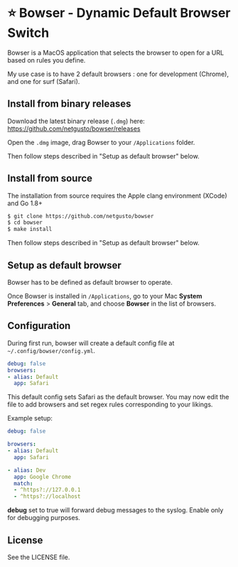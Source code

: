 # ⭐ Bowser - Dynamic Default Browser Switch

Bowser is a MacOS application that selects the browser to open for a URL based on rules you define.

My use case is to have 2 default browsers : one for development (Chrome), and one for surf (Safari).

## Install from binary releases

Download the latest binary release (`.dmg`) here: https://github.com/netgusto/bowser/releases

Open the `.dmg` image, drag Bowser to your `/Applications` folder.

Then follow steps described in "Setup as default browser" below.

## Install from source

The installation from source requires the Apple clang environment (XCode) and Go 1.8+

```sh
$ git clone https://github.com/netgusto/bowser
$ cd bowser
$ make install
```

Then follow steps described in "Setup as default browser" below.

## Setup as default browser

Bowser has to be defined as default browser to operate.

Once Bowser is installed in `/Applications`, go to your Mac **System Preferences** > **General** tab, and choose **Bowser** in the list of browsers.

## Configuration

During first run, bowser will create a default config file at `~/.config/bowser/config.yml`.

```yml
debug: false
browsers:
- alias: Default
  app: Safari
```

This default config sets Safari as the default browser. You may now edit the file to add browsers and set regex rules corresponding to your likings.

Example setup:

```yml
debug: false

browsers:
- alias: Default
  app: Safari

- alias: Dev
  app: Google Chrome
  match:
  - ^https?://127.0.0.1
  - ^https?://localhost  
```

**debug** set to true will forward debug messages to the syslog. Enable only for debugging purposes.

## License

See the LICENSE file.

